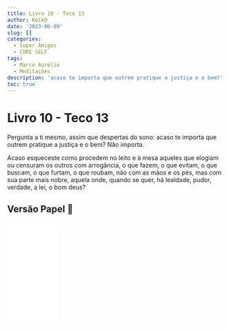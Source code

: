 ```yaml
---
title: Livro 10 - Teco 13
author: Keik@
date: '2023-06-09'
slug: []
categories:
  - Super Amigos
  - CORE SELF
tags:
  - Marco Aurélio
  - Meditações
description: 'acaso te importa que outrem pratique a justiça e o bem?'
toc: true
---
```


# Livro 10 - Teco 13 

Pergunta a ti mesmo, assim que despertas do sono: acaso te importa que outrem pratique a justiça e o bem? Não importa. 

Acaso esqueceste como procedem no leito e à mesa aqueles que elogiam ou censuram os outros com arrogância, o que fazem, o que evitam, o que buscam, o que furtam, o que roubam, não com as mãos e os pés, mas com sua parte mais nobre, aquela onde, quando se quer, há lealdade, pudor, verdade, a lei, o bom deus?


## Versão Papel :book:
<iframe style="width:120px;height:240px;" marginwidth="0" marginheight="0" scrolling="no" frameborder="0" src="//ws-na.amazon-adsystem.com/widgets/q?ServiceVersion=20070822&OneJS=1&Operation=GetAdHtml&MarketPlace=BR&source=ss&ref=as_ss_li_til&ad_type=product_link&tracking_id=mundodekeika-20&language=pt_BR&marketplace=amazon&region=BR&placement=B092FVY4BB&asins=B092FVY4BB&linkId=37c5ec14221f61f811029aa88b520891&show_border=true&link_opens_in_new_window=true"></iframe>